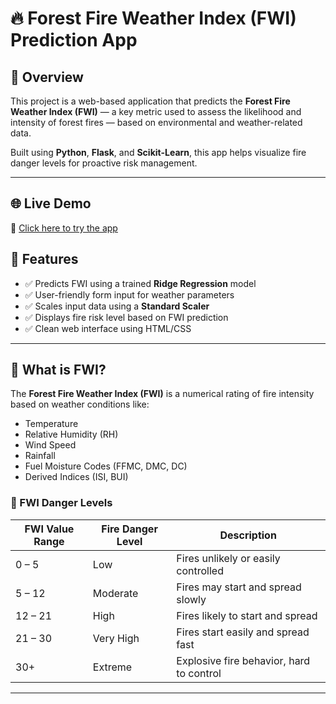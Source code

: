 # 🔥 Forest Fire Weather Index (FWI) Prediction App



## 🌲 Overview

This project is a web-based application that predicts the **Forest Fire Weather Index (FWI)** — a key metric used to assess the likelihood and intensity of forest fires — based on environmental and weather-related data.

Built using **Python**, **Flask**, and **Scikit-Learn**, this app helps visualize fire danger levels for proactive risk management.

---

## 🌐 Live Demo

🔗 [Click here to try the app](https://fwi-hp90.onrender.com)

## 🚀 Features

- ✅ Predicts FWI using a trained **Ridge Regression** model  
- ✅ User-friendly form input for weather parameters  
- ✅ Scales input data using a **Standard Scaler**  
- ✅ Displays fire risk level based on FWI prediction  
- ✅ Clean web interface using HTML/CSS  

---

## 🧠 What is FWI?

The **Forest Fire Weather Index (FWI)** is a numerical rating of fire intensity based on weather conditions like:

- Temperature
- Relative Humidity (RH)
- Wind Speed
- Rainfall
- Fuel Moisture Codes (FFMC, DMC, DC)
- Derived Indices (ISI, BUI)

### 🔢 FWI Danger Levels

| FWI Value Range | Fire Danger Level | Description |
|-----------------|-------------------|-------------|
| 0 – 5           | Low               | Fires unlikely or easily controlled |
| 5 – 12          | Moderate          | Fires may start and spread slowly |
| 12 – 21         | High              | Fires likely to start and spread |
| 21 – 30         | Very High         | Fires start easily and spread fast |
| 30+             | Extreme           | Explosive fire behavior, hard to control |

---

